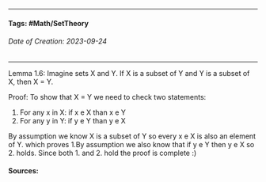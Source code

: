 __________________________________________________________________________
#### **Tags:**  #Math/SetTheory 
###### *Date of Creation: 2023-09-24*
__________________________________________________________________________

Lemma 1.6: Imagine sets X and Y. If X is a subset of Y and Y is a subset of X, then X = Y.

Proof: 
To show that X = Y we need to check two statements:
1.  For any x in X: if x e X than x e Y
2. For any y in Y: if y e Y than y e X

By assumption we know X is a subset of Y so every x e X is also an element of Y. which proves 1.By assumption we also know that if y e Y then y e X so 2. holds. Since both 1. and 2. hold the proof is complete :)

#### Sources: